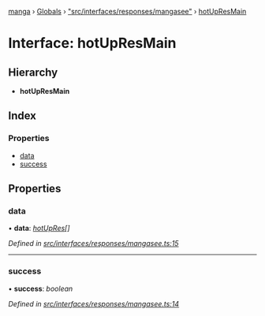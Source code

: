 [manga](../README.md) › [Globals](../globals.md) › ["src/interfaces/responses/mangasee"](../modules/_src_interfaces_responses_mangasee_.md) › [hotUpResMain](_src_interfaces_responses_mangasee_.hotupresmain.md)

# Interface: hotUpResMain

## Hierarchy

* **hotUpResMain**

## Index

### Properties

* [data](_src_interfaces_responses_mangasee_.hotupresmain.md#data)
* [success](_src_interfaces_responses_mangasee_.hotupresmain.md#success)

## Properties

###  data

• **data**: *[hotUpRes](_src_interfaces_responses_mangasee_.hotupres.md)[]*

*Defined in [src/interfaces/responses/mangasee.ts:15](https://github.com/tushar1210/manga-node/blob/fed3e48/src/interfaces/responses/mangasee.ts#L15)*

___

###  success

• **success**: *boolean*

*Defined in [src/interfaces/responses/mangasee.ts:14](https://github.com/tushar1210/manga-node/blob/fed3e48/src/interfaces/responses/mangasee.ts#L14)*
